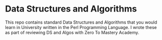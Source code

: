 # Data Structures and Algorithms

This repo contains standard Data Structures and Algorithms that you would learn in University written in the Perl Programming Language. I wrote these as part of reviewing DS and Algos with Zero To Mastery Academy.
